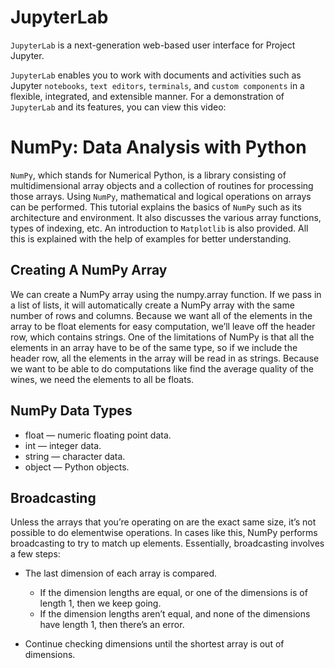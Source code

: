 # JupyterLab 
`JupyterLab` is a next-generation web-based user interface for Project Jupyter.

`JupyterLab` enables you to work with documents and activities such as Jupyter `notebooks`, `text editors`, `terminals`, and `custom components` in a flexible, integrated, and extensible manner. For a demonstration of `JupyterLab` and its features, you can view this video:

# NumPy: Data Analysis with Python
`NumPy`, which stands for Numerical Python, is a library consisting of multidimensional array objects and a collection of routines for processing those arrays. Using `NumPy`, mathematical and logical operations on arrays can be performed. This tutorial explains the basics of `NumPy` such as its architecture and environment. It also discusses the various array functions, types of indexing, etc. An introduction to `Matplotlib` is also provided. All this is explained with the help of examples for better understanding.

## Creating A NumPy Array
We can create a NumPy array using the numpy.array function. If we pass in a list of lists, it will automatically create a NumPy array with the same number of rows and columns. Because we want all of the elements in the array to be float elements for easy computation, we’ll leave off the header row, which contains strings. One of the limitations of NumPy is that all the elements in an array have to be of the same type, so if we include the header row, all the elements in the array will be read in as strings. Because we want to be able to do computations like find the average quality of the wines, we need the elements to all be floats.

## NumPy Data Types
- float — numeric floating point data.
- int — integer data.
- string — character data.
- object — Python objects.


## Broadcasting
Unless the arrays that you’re operating on are the exact same size, it’s not possible to do elementwise operations. In cases like this, NumPy performs broadcasting to try to match up elements. Essentially, broadcasting involves a few steps:

- The last dimension of each array is compared.
   - If the dimension lengths are equal, or one of the dimensions is of length 1, then we keep going.
   - If the dimension lengths aren’t equal, and none of the dimensions have length 1, then there’s an error.

- Continue checking dimensions until the shortest array is out of dimensions.